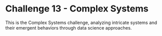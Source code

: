 # Challenge 13 - Complex Systems

This is the Complex Systems challenge, analyzing intricate systems and their emergent behaviors through data science approaches.
